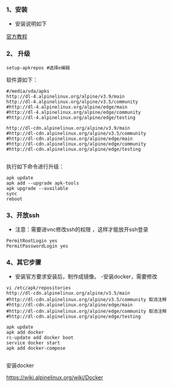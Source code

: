### 1、安装

- 安装说明如下

[官方教程](https://wiki.alpinelinux.org/wiki/Replacing_non-Alpine_Linux_with_Alpine_remotely)

### 2、 升级

```
setup-apkrepos #选择e编辑
```
软件源如下：

```
#/media/vda/apks
http://dl-4.alpinelinux.org/alpine/v3.9/main
http://dl-4.alpinelinux.org/alpine/v3.5/community
#http://dl-4.alpinelinux.org/alpine/edge/main
#http://dl-4.alpinelinux.org/alpine/edge/community
#http://dl-4.alpinelinux.org/alpine/edge/testing

http://dl-cdn.alpinelinux.org/alpine/v3.9/main
#http://dl-cdn.alpinelinux.org/alpine/v3.5/community
#http://dl-cdn.alpinelinux.org/alpine/edge/main
#http://dl-cdn.alpinelinux.org/alpine/edge/community
#http://dl-cdn.alpinelinux.org/alpine/edge/testing


```
执行如下命令进行升级：
```
apk update
apk add --upgrade apk-tools
apk upgrade --available
sync
reboot
```

### 3、开放ssh


- 注意：需要进vnc修改ssh的权限 ，这样才能放开ssh登录

~~~
PermitRootLogin yes
PermitPasswordLogin yes
~~~


### 4、其它步骤

- 安装官方要求安装后，制作成镜像。
-安装docker，需要修改 

~~~
vi /etc/apk/repositories
http://dl-cdn.alpinelinux.org/alpine/v3.5/main
#http://dl-cdn.alpinelinux.org/alpine/v3.5/community 取消注释
#http://dl-cdn.alpinelinux.org/alpine/edge/main
#http://dl-cdn.alpinelinux.org/alpine/edge/community 取消注释
#http://dl-cdn.alpinelinux.org/alpine/edge/testing
~~~

~~~
apk update
apk add docker
rc-update add docker boot
service docker start
apk add docker-compose


~~~

安装docker

https://wiki.alpinelinux.org/wiki/Docker
